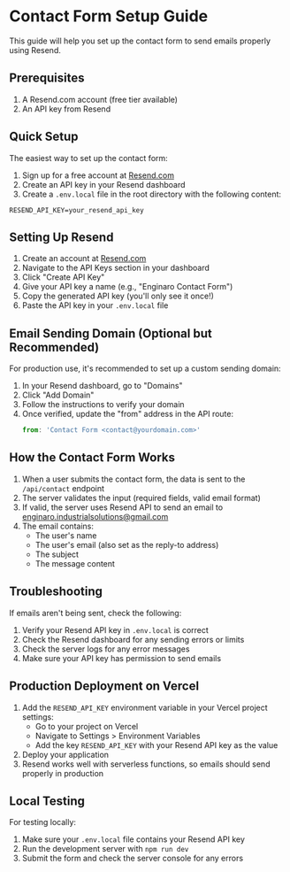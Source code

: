 # Contact Form Setup Guide

This guide will help you set up the contact form to send emails properly using Resend.

## Prerequisites

1. A Resend.com account (free tier available)
2. An API key from Resend

## Quick Setup

The easiest way to set up the contact form:

1. Sign up for a free account at [Resend.com](https://resend.com)
2. Create an API key in your Resend dashboard
3. Create a `.env.local` file in the root directory with the following content:

```
RESEND_API_KEY=your_resend_api_key
```

## Setting Up Resend

1. Create an account at [Resend.com](https://resend.com)
2. Navigate to the API Keys section in your dashboard
3. Click "Create API Key"
4. Give your API key a name (e.g., "Enginaro Contact Form")
5. Copy the generated API key (you'll only see it once!)
6. Paste the API key in your `.env.local` file

## Email Sending Domain (Optional but Recommended)

For production use, it's recommended to set up a custom sending domain:

1. In your Resend dashboard, go to "Domains"
2. Click "Add Domain"
3. Follow the instructions to verify your domain
4. Once verified, update the "from" address in the API route:
   ```javascript
   from: 'Contact Form <contact@yourdomain.com>'
   ```

## How the Contact Form Works

1. When a user submits the contact form, the data is sent to the `/api/contact` endpoint
2. The server validates the input (required fields, valid email format)
3. If valid, the server uses Resend API to send an email to enginaro.industrialsolutions@gmail.com
4. The email contains:
   - The user's name
   - The user's email (also set as the reply-to address)
   - The subject
   - The message content

## Troubleshooting

If emails aren't being sent, check the following:

1. Verify your Resend API key in `.env.local` is correct
2. Check the Resend dashboard for any sending errors or limits
3. Check the server logs for any error messages
4. Make sure your API key has permission to send emails

## Production Deployment on Vercel

1. Add the `RESEND_API_KEY` environment variable in your Vercel project settings:
   - Go to your project on Vercel
   - Navigate to Settings > Environment Variables
   - Add the key `RESEND_API_KEY` with your Resend API key as the value
2. Deploy your application
3. Resend works well with serverless functions, so emails should send properly in production

## Local Testing

For testing locally:
1. Make sure your `.env.local` file contains your Resend API key
2. Run the development server with `npm run dev`
3. Submit the form and check the server console for any errors 